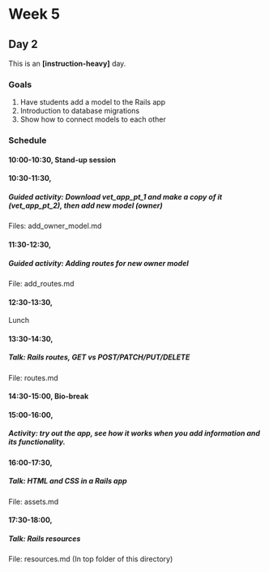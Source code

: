 # Week 5
## Day 2
This is an **[instruction-heavy]** day.

### Goals
1. Have students add a model to the Rails app
2. Introduction to database migrations
3. Show how to connect models to each other

### Schedule
#### 10:00-10:30, Stand-up session

#### 10:30-11:30,
##### Guided activity: Download vet_app_pt_1 and make a copy of it (vet_app_pt_2), then add new model (owner)
Files: add_owner_model.md

#### 11:30-12:30,
##### Guided activity: Adding routes for new owner model
File: add_routes.md

#### 12:30-13:30,
Lunch

#### 13:30-14:30,
##### Talk: Rails routes, GET vs POST/PATCH/PUT/DELETE
File: routes.md

#### 14:30-15:00, Bio-break

#### 15:00-16:00,
##### Activity: try out the app, see how it works when you add information and its functionality.

#### 16:00-17:30,
##### Talk: HTML and CSS in a Rails app
File: assets.md

#### 17:30-18:00,
##### Talk: Rails resources
File: resources.md (In top folder of this directory)
